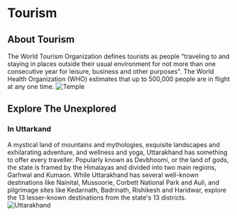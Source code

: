 # Tourism
## About Tourism
The World Tourism Organization defines tourists as people "traveling to and staying in places outside their usual environment for not more than one consecutive year for leisure, business and other purposes". The World Health Organization (WHO) estimates that up to 500,000 people are in flight at any one time.
![Temple](https://user-images.githubusercontent.com/89716658/157447909-a0ae79b4-259f-433c-9977-9d139f22bbe7.jpg)

## Explore The Unexplored
### In Uttarkand

A mystical land of mountains and mythologies, exquisite landscapes and exhilarating adventure, and wellness and yoga, Uttarakhand has something to offer every traveller. Popularly known as Devbhoomi, or the land of gods, the state is framed by the Himalayas and divided into two main regions, Garhwal and Kumaon. While Uttarakhand has several well-known destinations like Nainital, Mussoorie, Corbett National Park and Auli, and pilgrimage sites like Kedarnath, Badrinath, Rishikesh and Haridwar, explore the 13 lesser-known destinations from the state's 13 districts.
![Uttarakhand](https://user-images.githubusercontent.com/89716658/157447948-691125e0-f5aa-49f4-a075-4b3d6e947d36.jpg)
